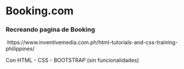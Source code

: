 <!DOCTYPE html>
<html lang="en">
<head>
    <meta charset="UTF-8">
    <meta name="viewport" content="width=device-width, initial-scale=1.0">
    <title>Booking.com</title>
</head>
<body>
    <h1>Booking.com</h1>

<h3>Recreando pagina de Booking</h3>
<img (https://github.com/user-attachments/assets/c7f2088b-79e2-4070-a58d-aff95438e311
">
https://www.inventivemedia.com.ph/html-tutorials-and-css-training-philippines/
<p>Con 
  <box-icon type='logo' name='html5'>HTML</box-icon> - CSS - BOOTSTRAP (sin funcionalidades)</p>
</body>
  <script src="https://unpkg.com/boxicons@2.1.4/dist/boxicons.js"></script>
</html>




